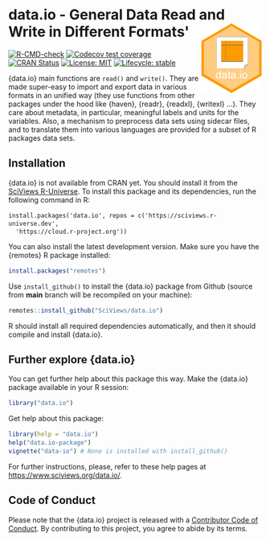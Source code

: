 # data.io - General Data Read and Write in Different Formats' <a href='https://www.sciviews.org/data.io'><img src='man/figures/logo.png' align='right' height='139'/></a>

<!-- badges: start -->

[![R-CMD-check](https://github.com/SciViews/data.io/actions/workflows/R-CMD-check.yaml/badge.svg)](https://github.com/SciViews/data.io/actions/workflows/R-CMD-check.yaml) [![Codecov test coverage](https://codecov.io/gh/SciViews/data.io/branch/main/graph/badge.svg)](https://app.codecov.io/gh/SciViews/data.io?branch=main) [![CRAN Status](https://www.r-pkg.org/badges/version/data.io)](https://cran.r-project.org/package=data.io) [![License: MIT](https://img.shields.io/badge/License-MIT-yellow.svg)](https://opensource.org/licenses/MIT) [![Lifecycle: stable](https://img.shields.io/badge/lifecycle-stable-brightgreen.svg)](https://www.tidyverse.org/lifecycle/#stable)

<!-- badges: end -->

{data.io} main functions are `read()` and `write()`. They are made super-easy to import and export data in various formats in an unified way (they use functions from other packages under the hood like {haven}, {readr}, {readxl}, {writexl} ...). They care about metadata, in particular, meaningful labels and units for the variables. Also, a mechanism to preprocess data sets using sidecar files, and to translate them into various languages are provided for a subset of R packages data sets.

## Installation

{data.io} is not available from CRAN yet. You should install it from the [SciViews R-Universe](https://sciviews.r-universe.dev). To install this package and its dependencies, run the following command in R:

```{r, eval=FALSE}
install.packages('data.io', repos = c('https://sciviews.r-universe.dev',
  'https://cloud.r-project.org'))
```

You can also install the latest development version. Make sure you have the {remotes} R package installed:

``` r
install.packages("remotes")
```

Use `install_github()` to install the {data.io} package from Github (source from **main** branch will be recompiled on your machine):

``` r
remotes::install_github("SciViews/data.io")
```

R should install all required dependencies automatically, and then it should compile and install {data.io}.

## Further explore {data.io}

You can get further help about this package this way. Make the {data.io} package available in your R session:

``` r
library("data.io")
```

Get help about this package:

``` r
library(help = "data.io")
help("data.io-package")
vignette("data-io") # None is installed with install_github()
```

For further instructions, please, refer to these help pages at <https://www.sciviews.org/data.io/>.

## Code of Conduct

Please note that the {data.io} project is released with a [Contributor Code of Conduct](https://contributor-covenant.org/version/2/0/CODE_OF_CONDUCT.html). By contributing to this project, you agree to abide by its terms.
